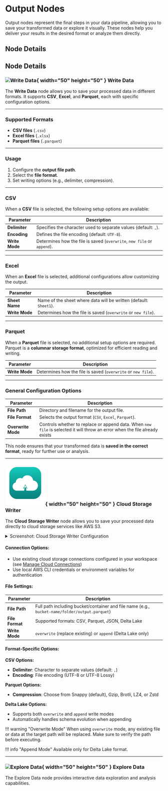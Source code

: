 # Output Nodes

Output nodes represent the final steps in your data pipeline, allowing you to save your transformed data or explore it visually. These nodes help you deliver your results in the desired format or analyze them directly.

## Node Details
## Node Details  

### ![Write Data](../../../assets/images/nodes/output.png){ width="50" height="50" } Write Data  

The **Write Data** node allows you to save your processed data in different formats. It supports **CSV**, **Excel**, and **Parquet**, each with specific configuration options.  

---

### **Supported Formats**  

- **CSV files** (`.csv`)  
- **Excel files** (`.xlsx`)  
- **Parquet files** (`.parquet`)  

---

### **Usage**  

1. Configure the **output file path**.  
2. Select the **file format**.  
3. Set writing options (e.g., delimiter, compression).  

---

### CSV  
When a **CSV** file is selected, the following setup options are available:  

| Parameter      | Description                                                             |
|----------------|-------------------------------------------------------------------------|
| **Delimiter**  | Specifies the character used to separate values (default: `,`).         |
| **Encoding**   | Defines the file encoding (default: `UTF-8`).                           |
| **Write Mode** | Determines how the file is saved (`overwrite`, `new file` or `append`). |

---

### Excel  
When an **Excel** file is selected, additional configurations allow customizing the output.

| Parameter      | Description                                                       |
|----------------|-------------------------------------------------------------------|
| **Sheet Name** | Name of the sheet where data will be written (default: `Sheet1`). |
| **Write Mode** | Determines how the file is saved (`overwrite` or `new file`).     |

---

### Parquet  
When a **Parquet** file is selected, no additional setup options are required. Parquet is a **columnar storage format**, optimized for efficient reading and writing.

| Parameter       | Description                                                   |
|-----------------|---------------------------------------------------------------|
| **Write Mode**  | Determines how the file is saved (`overwrite` or `new file`). |

---

### **General Configuration Options**  

| Parameter          | Description                                                                                                                 |
|--------------------|-----------------------------------------------------------------------------------------------------------------------------|
| **File Path**      | Directory and filename for the output file.                                                                                 |
| **File Format**    | Selects the output format (`CSV`, `Excel`, `Parquet`).                                                                      |
| **Overwrite Mode** | Controls whether to replace or append data. When `new file` is selected it will throw an error when the file already exists |

This node ensures that your transformed data is **saved in the correct format**, ready for further use or analysis.


---

### ![Cloud Storage Writer](../../../assets/images/nodes/cloud_storage_writer.png){ width="50" height="50" } Cloud Storage Writer

The **Cloud Storage Writer** node allows you to save your processed data directly to cloud storage services like AWS S3.

<details markdown="1">
<summary>Screenshot: Cloud Storage Writer Configuration</summary>

![Screenshot of the Cloud Storage Writer configuration](../../../assets/images/ui/screenshot_cloud_writer_output.png)

</details>

#### **Connection Options:**
- Use existing cloud storage connections configured in your workspace (see [Manage Cloud Connections](../tutorials/cloud-connections.md))
- Use local AWS CLI credentials or environment variables for authentication

#### **File Settings:**

| Parameter          | Description                                                                                              |
|--------------------|----------------------------------------------------------------------------------------------------------|
| **File Path**      | Full path including bucket/container and file name (e.g., `bucket-name/folder/output.parquet`)          |
| **File Format**    | Supported formats: CSV, Parquet, JSON, Delta Lake                                                       |
| **Write Mode**     | `overwrite` (replace existing) or `append` (Delta Lake only)                                            |

#### **Format-Specific Options:**

**CSV Options:**
- **Delimiter**: Character to separate values (default: `,`)
- **Encoding**: File encoding (UTF-8 or UTF-8 Lossy)

**Parquet Options:**
- **Compression**: Choose from Snappy (default), Gzip, Brotli, LZ4, or Zstd

**Delta Lake Options:**
- Supports both `overwrite` and `append` write modes
- Automatically handles schema evolution when appending

!!! warning "Overwrite Mode"
   When using `overwrite` mode, any existing file or data at the target path will be replaced. Make sure to verify the path before executing.

!!! info "Append Mode"
   Available only for Delta Lake format.

---

### ![Explore Data](../../../assets/images/nodes/explore_data.png){ width="50" height="50" } Explore Data

The Explore Data node provides interactive data exploration and analysis capabilities.

